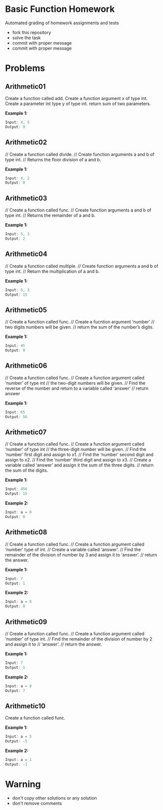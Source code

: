 # Basic Function Homework


Automated grading of homework assignments and tests
- fork this repository
- solve the task
- commit with proper message
- commit with proper message

# Problems
## Arithmetic01

  Create a function called add.
  Create a function argument x of type int.
  Create a parameter int type y of type int.
  return sum of two parameters.

**Example 1:**

```dart
Input: 4, 5
Output: 9

```

## Arithmetic02

// Create a function called divide.
// Create function arguments a and b of type int.
// Returns the floor division of a and b.

**Example 1:**

```dart
Input: 4, 2
Output: 0

```

## Arithmetic03

// Create a function called func.
// Create function arguments a and b of type int.
// Returns the remainder of a and b.

**Example 1:**

```dart
Input: 5, 3
Output: 2

```

## Arithmetic04

// Create a function called multiple.
// Create function arguments a and b of type int.
// Return the multiplication of a and b.

**Example 1:**

```dart
Input: 5, 3
Output: 15

```

## Arithmetic05

// Create a function called func.
// Create a fucntion argument ‘number’
// two digits numbers will be given.
// return the sum of the number’s digits.

**Example 1:**

```dart
Input: 45
Output: 9
```

## Arithmetic06

// Create a function called func.
// Create a function argument called ‘number’ of type int
// the two-digit numbers will be given.
// Find the reverse of the number and return to a variable called ‘answer’
// return answer

**Example 1:**

```dart
Input: 65
Output: 56

```

## Arithmetic07

// Create a function called func.
// Create a function argument  called ‘number’ of type int
// the three-digit number will be given.
// Find the ‘number’ first digit and assign to x1.
// Find the ‘number’ second digit and assign to x2.
// Find the ‘number’ third digit and assign to x3.
// Create a variable called ‘answer’ and assign it the sum of the three digits.
// return the sum of the digits.

**Example 1:**

```dart
Input: 456
Output: 15

```

**Example 2:**

```dart
Input: a = 0
Output: 0

```

## Arithmetic08

// Create a function called func.
// Create a function argument called ‘number’ type of int.
// Create a variable called ‘answer’.
// Find the remainder of the division of number by 3 and assign it to ‘answer’.
// return the answer.

**Example 1:**

```dart
Input: 7
Output: 1

```

**Example 2:**

```dart
Input: a = 8
Output: 9

```

## Arithmetic09

// Create a function called func.
// Create a function argument called ‘number’ of type int.
// Find the remainder of the division of number by 2 and assign it to
// ‘answer’.
// return the answer.

**Example 1:**

```dart
Input: 7
Output: 1

```

**Example 2:**

```dart
Input: a = 8
Output: 7

```

## Arithmetic10

  Create a function called func.

**Example 1:**

```dart
Input: a = 5
Output: -5

```

**Example 2:**

```dart
Input: a = 1
Output: -1

```

# Warning
- don't copy other solutions or any solution
- don't remove comments
